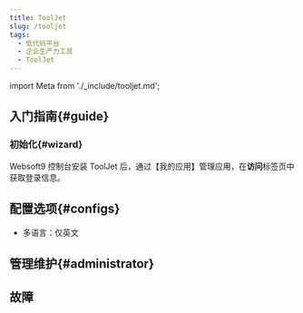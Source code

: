 ```yaml
---
title: ToolJet
slug: /tooljet
tags:
  - 低代码平台
  - 企业生产力工具
  - ToolJet
---
```


import Meta from './_include/tooljet.md';

<Meta name="meta" />

## 入门指南{#guide}

### 初始化{#wizard}

Websoft9 控制台安装 ToolJet 后，通过【我的应用】管理应用，在**访问**标签页中获取登录信息。  


## 配置选项{#configs}

- 多语言：仅英文

## 管理维护{#administrator}

## 故障
